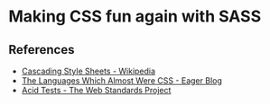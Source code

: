 Making CSS fun again with SASS
==============================

References
----------

* [Cascading Style Sheets - Wikipedia][1]
* [The Languages Which Almost Were CSS - Eager Blog][2]
* [Acid Tests - The Web Standards Project][3]

[1]: https://en.wikipedia.org/wiki/Cascading_Style_Sheets
[2]: https://eager.io/blog/the-languages-which-almost-were-css/
[3]: http://www.acidtests.org/
